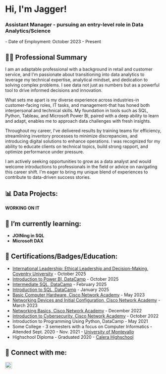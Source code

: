 <h1>Hi, I'm Jagger! <br/><h3>Assistant Manager - pursuing an entry-level role in Data Analytics/Science</h3>
  - Date of Employment: October 2023 - Present

<h2>👨‍💻 Professional Summary</h2>

  I am an adaptable professional with a background in retail and customer service, and I'm passionate about transitioning into data analytics to leverage my technical expertise, analytical mindset, and dedication to solving complex problems. I see data not just as numbers but as a powerful tool to drive informed decisions and innovation.

  What sets me apart is my diverse experience across industries-in customer-facing roles, IT tasks, and management-that has honed both interpersonal and technical skills. My foundation in tools such as SQL, Python, Tableau, and Microsoft Power Bl, paired with a deep ability to learn and adapt, enables me to approach data challenges with fresh insights.

  Throughout my career, l've delivered results by training teams for efficiency, streamlining inventory processes to minimize discrepancies, and introducing digital solutions to enhance operations. I was recognized for my ability to educate clients on technical topics, build strong rapport, and optimize performance under pressure.

  I am actively seeking opportunities to grow as a data analyst and would welcome introductions to professionals in the field or advice on navigating this career shift. I'm eager to bring my unique blend of experiences to contribute to data-driven success stories.

<h2>📊 Data Projects:</h2>

<b> WORKING ON IT </b>
  
<h2>🌱 I’m currently learning:</h2>

- <b>JOINing in SQL</b> 
- <b>Microsoft DAX</b>

<h2>📃 Certifications/Badges/Education:</h2>

- [International Leadership: Ethical Leadership and Decision-Making, Coventry University](https://www.futurelearn.com/certificates/744k0zi) - October 2025
- [Introduction to Power BI, DataCamp](https://media.licdn.com/dms/image/v2/D4E2DAQGKOxk76jxJ-A/profile-treasury-document-cover-images_480/B4EZmmiWjuIUBQ-/0/1759435648417?e=1760047200&v=beta&t=WS__XYlCfKXbGh1TzywyUZ0q5GY8E9RjIvuj1Aluyak) - October 2025
- [Intermediate SQL, DataCamp](https://media.licdn.com/dms/image/v2/D4E2DAQH9Iq3xX1AYtg/profile-treasury-image-shrink_160_160/B4EZleyEkZKsAk-/0/1758231808871?e=1760047200&v=beta&t=V1VuW2bFJ-oSGp9y88dyIfyy_eN4PY3AXWK9KwGjiLk) - February 2025
- [Introduction to SQL, DataCamp](https://media.licdn.com/dms/image/v2/D4E2DAQHgxD2CBs64ew/profile-treasury-image-shrink_800_800/B4EZlex2qvGYAc-/0/1758231751866?e=1760047200&v=beta&t=owZqbSvobKnMKQPMjsV731uSYaLs1M8yBYCXzqMHC2s) - January 2025
- [Basic Computer Hardware, Cisco Network Academy](https://www.credly.com/earner/earned/badge/0223a2bf-5cd9-43f9-b69d-918efafe18e8) - May 2023
- [Networking Devices and Initial Configuration, Cisco Network Academy](https://www.credly.com/earner/earned/badge/c55adc2e-5da2-45a4-a671-0c9904d2c0e2) - March 2023
- [Networking Basics, Cisco Network Academy](https://www.credly.com/earner/earned/badge/491016f5-c5a3-4fdf-b299-2c115ea419f8) - December 2022
- [Introduction to Cybersecurity, Cisco Network Academy](https://www.credly.com/earner/earned/badge/908a0f78-0274-4a45-8ec7-d4ea6a8b9bf6) - October 2022
- Introduction to Programming Using Python, DataCamp - May 2021
- Some College - 3 semesters with a focus on Computer Informatics - Attended Sept. 2020 - Nov. 2021 - [University of Montevallo](https://www.montevallo.edu)
- Highschool Diploma - Graduated 2020 - [Calera Highschool](https://www.google.com/maps/place/Calera+High+School/@33.0922296,-86.7672334,15z/data=!4m2!3m1!1s0x0:0xecfffca18971e96d?sa=X&ved=2ahUKEwivnY6r0_X9AhWpmWoFHQLSD84Q_BJ6BAh4EAg)

<h2>🤳 Connect with me:</h2>

[<img align="left" alt="Jagger Leonard | LinkedIn" width="22px" src="https://cdn.jsdelivr.net/npm/simple-icons@v3/icons/linkedin.svg" />][linkedin]

[linkedin]: https://www.linkedin.com/in/jagger-leonard-90ab941b7/
